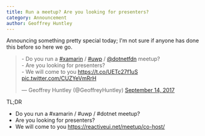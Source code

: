 ```yaml
---
title: Run a meetup? Are you looking for presenters?
category: Announcement
author: Geoffrey Huntley
---
```


Announcing something pretty special today; I'm not sure if anyone has done this before so here we go.



<blockquote class="twitter-tweet" data-lang="en"><p lang="en" dir="ltr">- Do you run a <a href="https://twitter.com/hashtag/xamarin?src=hash">#xamarin</a> / <a href="https://twitter.com/hashtag/uwp?src=hash">#uwp</a> / <a href="https://twitter.com/dotnetfdn">@dotnetfdn</a> meetup?<br>- Are you looking for presenters? <br>- We will come to you <a href="https://t.co/UETc27f1uS">https://t.co/UETc27f1uS</a> <a href="https://t.co/CUZYeVmRrH">pic.twitter.com/CUZYeVmRrH</a></p>&mdash; Geoffrey Huntley (@GeoffreyHuntley) <a href="https://twitter.com/GeoffreyHuntley/status/908225826277097472">September 14, 2017</a></blockquote>
<script async src="//platform.twitter.com/widgets.js" charset="utf-8"></script>

TL;DR

- Do you run a #xamarin / #uwp / #dotnet meetup?
- Are you looking for presenters? 
- We will come to you https://reactiveui.net/meetup/co-host/ 


